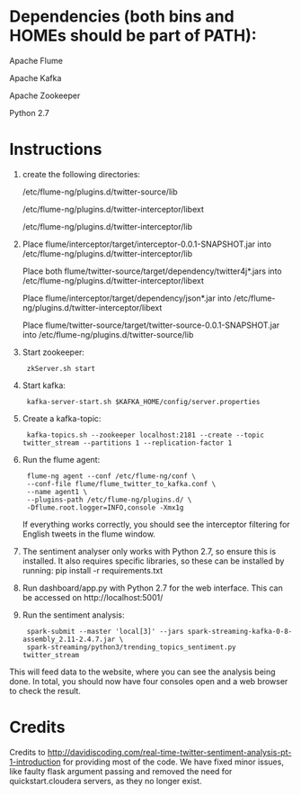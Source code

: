 # Dependencies (both bins and HOMEs should be part of PATH):

Apache Flume

Apache Kafka

Apache Zookeeper

Python 2.7

# Instructions

1. create the following directories:
    
    /etc/flume-ng/plugins.d/twitter-source/lib

    /etc/flume-ng/plugins.d/twitter-interceptor/libext

    /etc/flume-ng/plugins.d/twitter-interceptor/lib

2.
    Place flume/interceptor/target/interceptor-0.0.1-SNAPSHOT.jar into /etc/flume-ng/plugins.d/twitter-interceptor/lib

    Place both flume/twitter-source/target/dependency/twitter4j*.jars into /etc/flume-ng/plugins.d/twitter-interceptor/libext

    Place flume/interceptor/target/dependency/json*.jar into /etc/flume-ng/plugins.d/twitter-interceptor/libext

    Place flume/twitter-source/target/twitter-source-0.0.1-SNAPSHOT.jar into /etc/flume-ng/plugins.d/twitter-source/lib

3. Start zookeeper: 

        zkServer.sh start

4. Start kafka:

        kafka-server-start.sh $KAFKA_HOME/config/server.properties

5. Create a kafka-topic:

        kafka-topics.sh --zookeeper localhost:2181 --create --topic twitter_stream --partitions 1 --replication-factor 1

6. Run the flume agent:

        flume-ng agent --conf /etc/flume-ng/conf \
        --conf-file flume/flume_twitter_to_kafka.conf \
        --name agent1 \
        --plugins-path /etc/flume-ng/plugins.d/ \
        -Dflume.root.logger=INFO,console -Xmx1g

    If everything works correctly, you should see the interceptor filtering for English tweets in the flume window.


7. The sentiment analyser only works with Python 2.7, so ensure this is installed. It also requires specific libraries, 
    so these can be installed by running: pip install -r requirements.txt


8. Run dashboard/app.py with Python 2.7 for the web interface. This can be accessed on http://localhost:5001/

9. Run the sentiment analysis:

        spark-submit --master 'local[3]' --jars spark-streaming-kafka-0-8-assembly_2.11-2.4.7.jar \
        spark-streaming/python3/trending_topics_sentiment.py twitter_stream

This will feed data to the website, where you can see the analysis being done. In total, you should now have four
consoles open and a web browser to check the result. 

# Credits

Credits to http://davidiscoding.com/real-time-twitter-sentiment-analysis-pt-1-introduction 
for providing most of the code. We have fixed minor issues, like faulty flask 
argument passing and removed the need for quickstart.cloudera servers, as 
they no longer exist. 